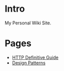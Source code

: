 # Intro

My Personal Wiki Site.

# Pages

+ [HTTP Definitive Guide](/HTTP-Definitive-Guide)
+ [Design Patterns](/Design-Pattern)
